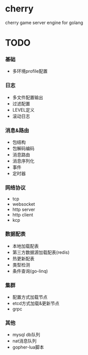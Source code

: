 # cherry
cherry game server engine for golang


# TODO

### 基础
- 多环境profile配置


### 日志
- 多文件配置输出
- 过滤配置
- LEVEL定义
- 滚动日志


### 消息&路由
- 包结构
- 包解码编码
- 消息路由
- 消息序列化
- 事件
- 定时器


### 网络协议
- tcp
- websocket
- http server
- http client
- kcp


### 数据配表
- 本地加载配表
- 第三方数据源加载配表(redis)
- 热更新配表
- 类型检测
- 条件查询(go-linq)


### 集群
- 配置方式加载节点
- etcd方式加载&更新节点
- grpc

### 其他
- mysql db队列
- nat消息队列
- gopher-lua脚本


